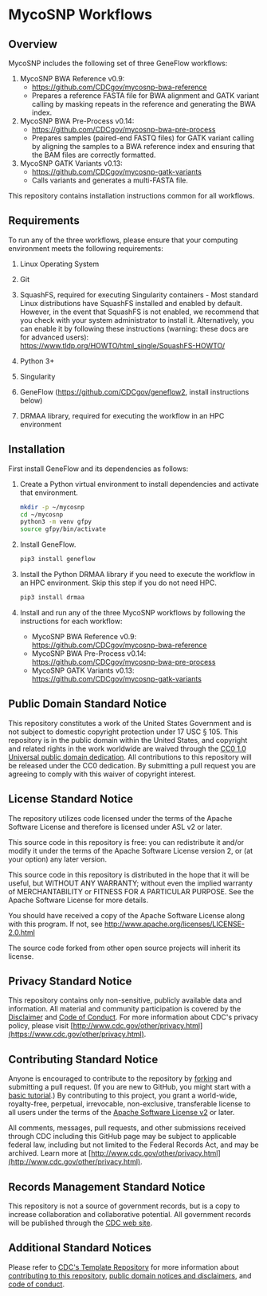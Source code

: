 # MycoSNP Workflows

## Overview

MycoSNP includes the following set of three GeneFlow workflows:

1. MycoSNP BWA Reference v0.9:
    * https://github.com/CDCgov/mycosnp-bwa-reference
    * Prepares a reference FASTA file for BWA alignment and GATK variant calling by masking repeats in the reference and generating the BWA index.
2. MycoSNP BWA Pre-Process v0.14:
    * https://github.com/CDCgov/mycosnp-bwa-pre-process
    * Prepares samples (paired-end FASTQ files) for GATK variant calling by aligning the samples to a BWA reference index and ensuring that the BAM files are correctly formatted.
3. MycoSNP GATK Variants v0.13:
    * https://github.com/CDCgov/mycosnp-gatk-variants
    * Calls variants and generates a multi-FASTA file. 

This repository contains installation instructions common for all workflows. 

## Requirements

To run any of the three workflows, please ensure that your computing environment meets the following requirements:

1. Linux Operating System

2. Git

3. SquashFS, required for executing Singularity containers - Most standard Linux distributions have SquashFS installed and enabled by default. However, in the event that SquashFS is not enabled, we recommend that you check with your system administrator to install it. Alternatively, you can enable it by following these instructions (warning: these docs are for advanced users): https://www.tldp.org/HOWTO/html_single/SquashFS-HOWTO/

4. Python 3+

5. Singularity

6. GeneFlow (https://github.com/CDCgov/geneflow2, install instructions below)

7. DRMAA library, required for executing the workflow in an HPC environment

## Installation

First install GeneFlow and its dependencies as follows:

1. Create a Python virtual environment to install dependencies and activate that environment.

    ```bash
    mkdir -p ~/mycosnp
    cd ~/mycosnp
    python3 -m venv gfpy
    source gfpy/bin/activate
    ```

2. Install GeneFlow.

    ```bash
    pip3 install geneflow
    ```

3. Install the Python DRMAA library if you need to execute the workflow in an HPC environment. Skip this step if you do not need HPC.

    ```bash
    pip3 install drmaa
    ```

4. Install and run any of the three MycoSNP workflows by following the instructions for each workflow:

    * MycoSNP BWA Reference v0.9: https://github.com/CDCgov/mycosnp-bwa-reference
    * MycoSNP BWA Pre-Process v0.14: https://github.com/CDCgov/mycosnp-bwa-pre-process
    * MycoSNP GATK Variants v0.13: https://github.com/CDCgov/mycosnp-gatk-variants

## Public Domain Standard Notice
This repository constitutes a work of the United States Government and is not
subject to domestic copyright protection under 17 USC § 105. This repository is in
the public domain within the United States, and copyright and related rights in
the work worldwide are waived through the [CC0 1.0 Universal public domain dedication](https://creativecommons.org/publicdomain/zero/1.0/).
All contributions to this repository will be released under the CC0 dedication. By
submitting a pull request you are agreeing to comply with this waiver of
copyright interest.

## License Standard Notice
The repository utilizes code licensed under the terms of the Apache Software
License and therefore is licensed under ASL v2 or later.

This source code in this repository is free: you can redistribute it and/or modify it under
the terms of the Apache Software License version 2, or (at your option) any
later version.

This source code in this repository is distributed in the hope that it will be useful, but WITHOUT ANY
WARRANTY; without even the implied warranty of MERCHANTABILITY or FITNESS FOR A
PARTICULAR PURPOSE. See the Apache Software License for more details.

You should have received a copy of the Apache Software License along with this
program. If not, see http://www.apache.org/licenses/LICENSE-2.0.html

The source code forked from other open source projects will inherit its license.

## Privacy Standard Notice
This repository contains only non-sensitive, publicly available data and
information. All material and community participation is covered by the
[Disclaimer](https://github.com/CDCgov/template/blob/master/DISCLAIMER.md)
and [Code of Conduct](https://github.com/CDCgov/template/blob/master/code-of-conduct.md).
For more information about CDC's privacy policy, please visit [http://www.cdc.gov/other/privacy.html](https://www.cdc.gov/other/privacy.html).

## Contributing Standard Notice
Anyone is encouraged to contribute to the repository by [forking](https://help.github.com/articles/fork-a-repo)
and submitting a pull request. (If you are new to GitHub, you might start with a
[basic tutorial](https://help.github.com/articles/set-up-git).) By contributing
to this project, you grant a world-wide, royalty-free, perpetual, irrevocable,
non-exclusive, transferable license to all users under the terms of the
[Apache Software License v2](http://www.apache.org/licenses/LICENSE-2.0.html) or
later.

All comments, messages, pull requests, and other submissions received through
CDC including this GitHub page may be subject to applicable federal law, including but not limited to the Federal Records Act, and may be archived. Learn more at [http://www.cdc.gov/other/privacy.html](http://www.cdc.gov/other/privacy.html).

## Records Management Standard Notice
This repository is not a source of government records, but is a copy to increase
collaboration and collaborative potential. All government records will be
published through the [CDC web site](http://www.cdc.gov).

## Additional Standard Notices
Please refer to [CDC's Template Repository](https://github.com/CDCgov/template)
for more information about [contributing to this repository](https://github.com/CDCgov/template/blob/master/CONTRIBUTING.md),
[public domain notices and disclaimers](https://github.com/CDCgov/template/blob/master/DISCLAIMER.md),
and [code of conduct](https://github.com/CDCgov/template/blob/master/code-of-conduct.md).
